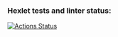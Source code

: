 ### Hexlet tests and linter status:
[![Actions Status](https://github.com/denkrasotkin/qa-engineer-old-project-84/workflows/hexlet-check/badge.svg)](https://github.com/denkrasotkin/qa-engineer-old-project-84/actions)